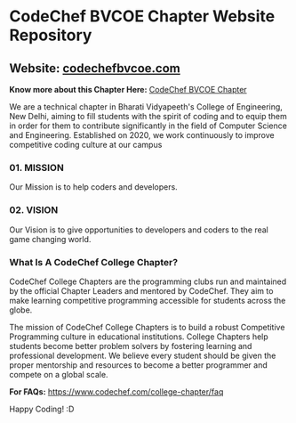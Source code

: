 # CodeChef BVCOE Chapter Website Repository

## Website: [codechefbvcoe.com](https://codechefbvcoe.com)

**Know more about this Chapter Here:** [CodeChef BVCOE Chapter](https://www.codechef.com/campus_chapter/CodeChef_BVCOE_Chapter)

We are a technical chapter in Bharati Vidyapeeth's College of Engineering, New Delhi, aiming to fill students with the spirit of coding and to equip them in order for them to contribute significantly in the field of Computer Science and Engineering. Established on 2020, we work continuously to improve competitive coding culture at our campus

### 01. MISSION
Our Mission is to help coders and developers.

### 02. VISION
Our Vision is to give opportunities to developers and coders to the real game changing world.

### What Is A CodeChef College Chapter?
CodeChef College Chapters are the programming clubs run and maintained by the official Chapter Leaders and mentored by CodeChef. They aim to make learning competitive programming accessible for students across the globe.

The mission of CodeChef College Chapters is to build a robust Competitive Programming culture in educational institutions. College Chapters help students become better problem solvers by fostering learning and professional development. We believe every student should be given the proper mentorship and resources to become a better programmer and compete on a global scale.

**For FAQs:** https://www.codechef.com/college-chapter/faq

Happy Coding! :D
